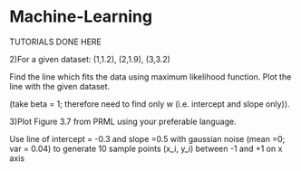 # Machine-Learning
TUTORIALS DONE HERE

2)For a given dataset: (1,1.2), (2,1.9), (3,3.2)

Find the line which fits the data using maximum likelihood function. Plot the line with the given dataset.

(take beta = 1; therefore need to find only w (i.e. intercept and slope only)).

3)Plot Figure 3.7 from PRML using your preferable language. 

Use line of intercept = -0.3 and slope =0.5 with gaussian noise (mean =0; var = 0.04) to generate 10 sample points (x_i, y_i) between -1 and +1 on x axis
